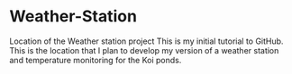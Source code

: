 # Weather-Station
Location of the Weather station project
This is my initial tutorial to GitHub.  This is the location that I plan to develop my version of a weather station and temperature monitoring for the Koi ponds.
